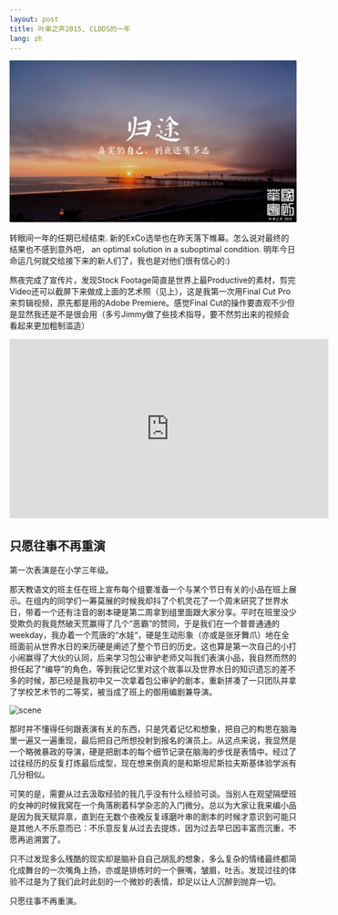 ```yaml
---
layout: post
title: 叶串之声2015, CLDDS的一年
lang: zh
---
```


![image](/assets/images/yechuan.jpg)

转眼间一年的任期已经结束. 新的ExCo选举也在昨天落下帷幕。怎么说对最终的结果也不感到意外吧， an optimal solution in a suboptimal condition. 明年今日命运几何就交给接下来的新人们了，我也是对他们很有信心的:)

熬夜完成了宣传片，发现Stock Footage简直是世界上最Productive的素材，剪完Video还可以截屏下来做成上面的艺术照（见上），这是我第一次用Final Cut Pro 来剪辑视频，原先都是用的Adobe Premiere。感觉Final Cut的操作要直观不少但是显然我还是不是很会用（多亏Jimmy做了些技术指导，要不然剪出来的视频会看起来更加粗制滥造）

<center><iframe width="560" height="315" src="https://www.youtube.com/embed/qVCSzszMYEA" frameborder="0" allowfullscreen></iframe></center>


## 只愿往事不再重演

第一次表演是在小学三年级。

那天教语文的班主任在班上宣布每个组要准备一个与某个节日有关的小品在班上展示。在组内的同学们一筹莫展的时候我却抖了个机灵花了一个周末研究了世界水日，带着一个还有注音的剧本硬是第二周拿到组里面跟大家分享。平时在班里没少受欺负的我竟然破天荒赢得了几个“恶霸”的赞同，于是我们在一个普普通通的weekday，我办着一个荒唐的“水娃“，硬是生动形象（亦或是张牙舞爪）地在全班面前从世界水日的来历硬是阐述了整个节日的历史。这也算是第一次自己的小打小闹赢得了大伙的认同，后来学习包公审驴老师又叫我们表演小品，我自然而然的担任起了“编导”的角色，等到我记忆里对这个故事以及世界水日的知识遗忘的差不多的时候，那已经是我初中又一次拿着包公审驴的剧本，重新拼凑了一只团队并拿了学校艺术节的二等奖，被当成了班上的御用编剧兼导演。

![scene](https://dl.dropbox.com/s/l7igzpas9w8b5rw/yechuan_scene.jpg?dl=1)

那时并不懂得任何跟表演有关的东西，只是凭着记忆和想象，把自己的构思在脑海里一遍又一遍重现，最后把自己所想投射到报名的演员上。从这点来说，我显然是一个略微暴政的导演，硬是把剧本的每个细节记录在脑海的步伐是表情中。经过了过往经历的反复打炼最后成型，现在想来倒真的是和斯坦尼斯拉夫斯基体验学派有几分相似。

可笑的是，需要从过去汲取经验的我几乎没有什么经验可谈。当别人在观望隔壁班的女神的时候我窝在一个角落刷着科学杂志的入门微分。总以为大家让我来编小品是因为我天赋异禀，直到在无数个夜晚反复琢磨叶串的剧本的时候才意识到可能只是其他人不乐意而已：不乐意反复从过去去提炼，因为过去早已因丰富而沉重，不愿再追溯罢了。

只不过发现多么残酷的现实却是脑补自自己胡乱的想象，多么复杂的情绪最终都简化成舞台的一次嘴角上扬，亦或是排练时的一个撅嘴，皱眉，吐舌。发现过往的体验不过是为了我们此时此刻的一个微妙的表情，却足以让人沉醉到抛弃一切。

只愿往事不再重演。
